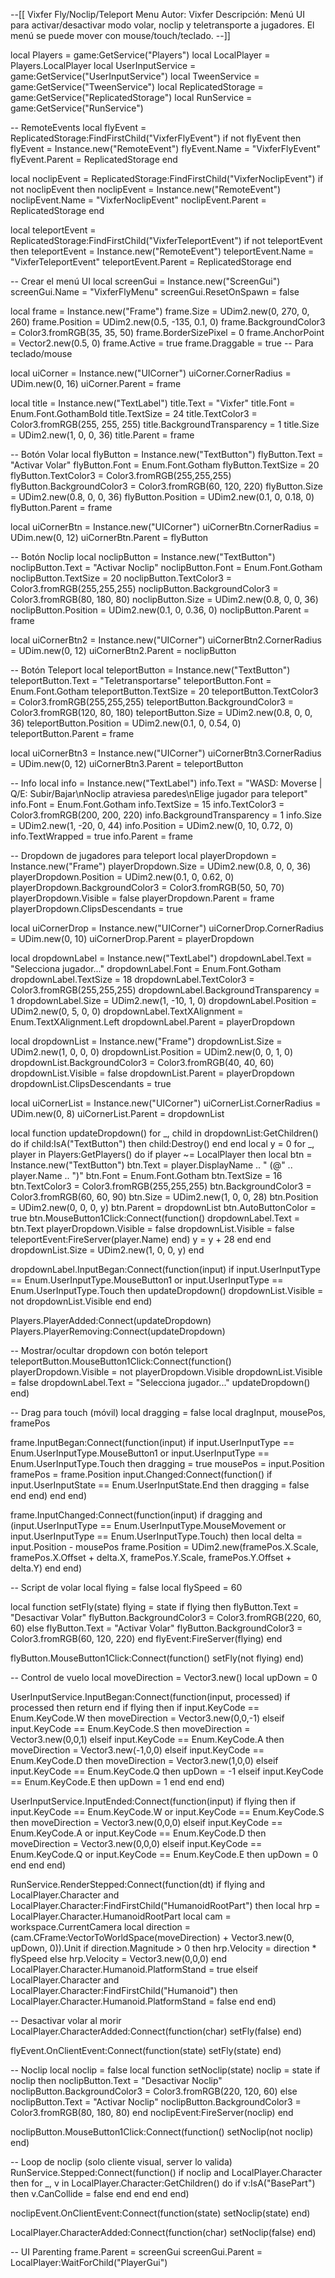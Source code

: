 --[[
    Vixfer Fly/Noclip/Teleport Menu
    Autor: Vixfer
    Descripción: Menú UI para activar/desactivar modo volar, noclip y teletransporte a jugadores.
    El menú se puede mover con mouse/touch/teclado.
--]]

local Players = game:GetService("Players")
local LocalPlayer = Players.LocalPlayer
local UserInputService = game:GetService("UserInputService")
local TweenService = game:GetService("TweenService")
local ReplicatedStorage = game:GetService("ReplicatedStorage")
local RunService = game:GetService("RunService")

-- RemoteEvents
local flyEvent = ReplicatedStorage:FindFirstChild("VixferFlyEvent")
if not flyEvent then
    flyEvent = Instance.new("RemoteEvent")
    flyEvent.Name = "VixferFlyEvent"
    flyEvent.Parent = ReplicatedStorage
end

local noclipEvent = ReplicatedStorage:FindFirstChild("VixferNoclipEvent")
if not noclipEvent then
    noclipEvent = Instance.new("RemoteEvent")
    noclipEvent.Name = "VixferNoclipEvent"
    noclipEvent.Parent = ReplicatedStorage
end

local teleportEvent = ReplicatedStorage:FindFirstChild("VixferTeleportEvent")
if not teleportEvent then
    teleportEvent = Instance.new("RemoteEvent")
    teleportEvent.Name = "VixferTeleportEvent"
    teleportEvent.Parent = ReplicatedStorage
end

-- Crear el menú UI
local screenGui = Instance.new("ScreenGui")
screenGui.Name = "VixferFlyMenu"
screenGui.ResetOnSpawn = false

local frame = Instance.new("Frame")
frame.Size = UDim2.new(0, 270, 0, 260)
frame.Position = UDim2.new(0.5, -135, 0.1, 0)
frame.BackgroundColor3 = Color3.fromRGB(35, 35, 50)
frame.BorderSizePixel = 0
frame.AnchorPoint = Vector2.new(0.5, 0)
frame.Active = true
frame.Draggable = true -- Para teclado/mouse

local uiCorner = Instance.new("UICorner")
uiCorner.CornerRadius = UDim.new(0, 16)
uiCorner.Parent = frame

local title = Instance.new("TextLabel")
title.Text = "Vixfer"
title.Font = Enum.Font.GothamBold
title.TextSize = 24
title.TextColor3 = Color3.fromRGB(255, 255, 255)
title.BackgroundTransparency = 1
title.Size = UDim2.new(1, 0, 0, 36)
title.Parent = frame

-- Botón Volar
local flyButton = Instance.new("TextButton")
flyButton.Text = "Activar Volar"
flyButton.Font = Enum.Font.Gotham
flyButton.TextSize = 20
flyButton.TextColor3 = Color3.fromRGB(255,255,255)
flyButton.BackgroundColor3 = Color3.fromRGB(60, 120, 220)
flyButton.Size = UDim2.new(0.8, 0, 0, 36)
flyButton.Position = UDim2.new(0.1, 0, 0.18, 0)
flyButton.Parent = frame

local uiCornerBtn = Instance.new("UICorner")
uiCornerBtn.CornerRadius = UDim.new(0, 12)
uiCornerBtn.Parent = flyButton

-- Botón Noclip
local noclipButton = Instance.new("TextButton")
noclipButton.Text = "Activar Noclip"
noclipButton.Font = Enum.Font.Gotham
noclipButton.TextSize = 20
noclipButton.TextColor3 = Color3.fromRGB(255,255,255)
noclipButton.BackgroundColor3 = Color3.fromRGB(80, 180, 80)
noclipButton.Size = UDim2.new(0.8, 0, 0, 36)
noclipButton.Position = UDim2.new(0.1, 0, 0.36, 0)
noclipButton.Parent = frame

local uiCornerBtn2 = Instance.new("UICorner")
uiCornerBtn2.CornerRadius = UDim.new(0, 12)
uiCornerBtn2.Parent = noclipButton

-- Botón Teleport
local teleportButton = Instance.new("TextButton")
teleportButton.Text = "Teletransportarse"
teleportButton.Font = Enum.Font.Gotham
teleportButton.TextSize = 20
teleportButton.TextColor3 = Color3.fromRGB(255,255,255)
teleportButton.BackgroundColor3 = Color3.fromRGB(120, 80, 180)
teleportButton.Size = UDim2.new(0.8, 0, 0, 36)
teleportButton.Position = UDim2.new(0.1, 0, 0.54, 0)
teleportButton.Parent = frame

local uiCornerBtn3 = Instance.new("UICorner")
uiCornerBtn3.CornerRadius = UDim.new(0, 12)
uiCornerBtn3.Parent = teleportButton

-- Info
local info = Instance.new("TextLabel")
info.Text = "WASD: Moverse | Q/E: Subir/Bajar\nNoclip atraviesa paredes\nElige jugador para teleport"
info.Font = Enum.Font.Gotham
info.TextSize = 15
info.TextColor3 = Color3.fromRGB(200, 200, 220)
info.BackgroundTransparency = 1
info.Size = UDim2.new(1, -20, 0, 44)
info.Position = UDim2.new(0, 10, 0.72, 0)
info.TextWrapped = true
info.Parent = frame

-- Dropdown de jugadores para teleport
local playerDropdown = Instance.new("Frame")
playerDropdown.Size = UDim2.new(0.8, 0, 0, 36)
playerDropdown.Position = UDim2.new(0.1, 0, 0.62, 0)
playerDropdown.BackgroundColor3 = Color3.fromRGB(50, 50, 70)
playerDropdown.Visible = false
playerDropdown.Parent = frame
playerDropdown.ClipsDescendants = true

local uiCornerDrop = Instance.new("UICorner")
uiCornerDrop.CornerRadius = UDim.new(0, 10)
uiCornerDrop.Parent = playerDropdown

local dropdownLabel = Instance.new("TextLabel")
dropdownLabel.Text = "Selecciona jugador..."
dropdownLabel.Font = Enum.Font.Gotham
dropdownLabel.TextSize = 18
dropdownLabel.TextColor3 = Color3.fromRGB(255,255,255)
dropdownLabel.BackgroundTransparency = 1
dropdownLabel.Size = UDim2.new(1, -10, 1, 0)
dropdownLabel.Position = UDim2.new(0, 5, 0, 0)
dropdownLabel.TextXAlignment = Enum.TextXAlignment.Left
dropdownLabel.Parent = playerDropdown

local dropdownList = Instance.new("Frame")
dropdownList.Size = UDim2.new(1, 0, 0, 0)
dropdownList.Position = UDim2.new(0, 0, 1, 0)
dropdownList.BackgroundColor3 = Color3.fromRGB(40, 40, 60)
dropdownList.Visible = false
dropdownList.Parent = playerDropdown
dropdownList.ClipsDescendants = true

local uiCornerList = Instance.new("UICorner")
uiCornerList.CornerRadius = UDim.new(0, 8)
uiCornerList.Parent = dropdownList

local function updateDropdown()
    for _, child in dropdownList:GetChildren() do
        if child:IsA("TextButton") then
            child:Destroy()
        end
    end
    local y = 0
    for _, player in Players:GetPlayers() do
        if player ~= LocalPlayer then
            local btn = Instance.new("TextButton")
            btn.Text = player.DisplayName .. " (@" .. player.Name .. ")"
            btn.Font = Enum.Font.Gotham
            btn.TextSize = 16
            btn.TextColor3 = Color3.fromRGB(255,255,255)
            btn.BackgroundColor3 = Color3.fromRGB(60, 60, 90)
            btn.Size = UDim2.new(1, 0, 0, 28)
            btn.Position = UDim2.new(0, 0, 0, y)
            btn.Parent = dropdownList
            btn.AutoButtonColor = true
            btn.MouseButton1Click:Connect(function()
                dropdownLabel.Text = btn.Text
                playerDropdown.Visible = false
                dropdownList.Visible = false
                teleportEvent:FireServer(player.Name)
            end)
            y = y + 28
        end
    end
    dropdownList.Size = UDim2.new(1, 0, 0, y)
end

dropdownLabel.InputBegan:Connect(function(input)
    if input.UserInputType == Enum.UserInputType.MouseButton1 or input.UserInputType == Enum.UserInputType.Touch then
        updateDropdown()
        dropdownList.Visible = not dropdownList.Visible
    end
end)

Players.PlayerAdded:Connect(updateDropdown)
Players.PlayerRemoving:Connect(updateDropdown)

-- Mostrar/ocultar dropdown con botón teleport
teleportButton.MouseButton1Click:Connect(function()
    playerDropdown.Visible = not playerDropdown.Visible
    dropdownList.Visible = false
    dropdownLabel.Text = "Selecciona jugador..."
    updateDropdown()
end)

-- Drag para touch (móvil)
local dragging = false
local dragInput, mousePos, framePos

frame.InputBegan:Connect(function(input)
    if input.UserInputType == Enum.UserInputType.MouseButton1 or input.UserInputType == Enum.UserInputType.Touch then
        dragging = true
        mousePos = input.Position
        framePos = frame.Position
        input.Changed:Connect(function()
            if input.UserInputState == Enum.UserInputState.End then
                dragging = false
            end
        end)
    end
end)

frame.InputChanged:Connect(function(input)
    if dragging and (input.UserInputType == Enum.UserInputType.MouseMovement or input.UserInputType == Enum.UserInputType.Touch) then
        local delta = input.Position - mousePos
        frame.Position = UDim2.new(framePos.X.Scale, framePos.X.Offset + delta.X, framePos.Y.Scale, framePos.Y.Offset + delta.Y)
    end
end)

-- Script de volar
local flying = false
local flySpeed = 60

local function setFly(state)
    flying = state
    if flying then
        flyButton.Text = "Desactivar Volar"
        flyButton.BackgroundColor3 = Color3.fromRGB(220, 60, 60)
    else
        flyButton.Text = "Activar Volar"
        flyButton.BackgroundColor3 = Color3.fromRGB(60, 120, 220)
    end
    flyEvent:FireServer(flying)
end

flyButton.MouseButton1Click:Connect(function()
    setFly(not flying)
end)

-- Control de vuelo
local moveDirection = Vector3.new()
local upDown = 0

UserInputService.InputBegan:Connect(function(input, processed)
    if processed then return end
    if flying then
        if input.KeyCode == Enum.KeyCode.W then moveDirection = Vector3.new(0,0,-1)
        elseif input.KeyCode == Enum.KeyCode.S then moveDirection = Vector3.new(0,0,1)
        elseif input.KeyCode == Enum.KeyCode.A then moveDirection = Vector3.new(-1,0,0)
        elseif input.KeyCode == Enum.KeyCode.D then moveDirection = Vector3.new(1,0,0)
        elseif input.KeyCode == Enum.KeyCode.Q then upDown = -1
        elseif input.KeyCode == Enum.KeyCode.E then upDown = 1
        end
    end
end)

UserInputService.InputEnded:Connect(function(input)
    if flying then
        if input.KeyCode == Enum.KeyCode.W or input.KeyCode == Enum.KeyCode.S then moveDirection = Vector3.new(0,0,0)
        elseif input.KeyCode == Enum.KeyCode.A or input.KeyCode == Enum.KeyCode.D then moveDirection = Vector3.new(0,0,0)
        elseif input.KeyCode == Enum.KeyCode.Q or input.KeyCode == Enum.KeyCode.E then upDown = 0
        end
    end
end)

RunService.RenderStepped:Connect(function(dt)
    if flying and LocalPlayer.Character and LocalPlayer.Character:FindFirstChild("HumanoidRootPart") then
        local hrp = LocalPlayer.Character.HumanoidRootPart
        local cam = workspace.CurrentCamera
        local direction = (cam.CFrame:VectorToWorldSpace(moveDirection) + Vector3.new(0, upDown, 0)).Unit
        if direction.Magnitude > 0 then
            hrp.Velocity = direction * flySpeed
        else
            hrp.Velocity = Vector3.new(0,0,0)
        end
        LocalPlayer.Character.Humanoid.PlatformStand = true
    elseif LocalPlayer.Character and LocalPlayer.Character:FindFirstChild("Humanoid") then
        LocalPlayer.Character.Humanoid.PlatformStand = false
    end
end)

-- Desactivar volar al morir
LocalPlayer.CharacterAdded:Connect(function(char)
    setFly(false)
end)

flyEvent.OnClientEvent:Connect(function(state)
    setFly(state)
end)

-- Noclip
local noclip = false
local function setNoclip(state)
    noclip = state
    if noclip then
        noclipButton.Text = "Desactivar Noclip"
        noclipButton.BackgroundColor3 = Color3.fromRGB(220, 120, 60)
    else
        noclipButton.Text = "Activar Noclip"
        noclipButton.BackgroundColor3 = Color3.fromRGB(80, 180, 80)
    end
    noclipEvent:FireServer(noclip)
end

noclipButton.MouseButton1Click:Connect(function()
    setNoclip(not noclip)
end)

-- Loop de noclip (solo cliente visual, server lo valida)
RunService.Stepped:Connect(function()
    if noclip and LocalPlayer.Character then
        for _, v in LocalPlayer.Character:GetChildren() do
            if v:IsA("BasePart") then
                v.CanCollide = false
            end
        end
    end
end)

noclipEvent.OnClientEvent:Connect(function(state)
    setNoclip(state)
end)

LocalPlayer.CharacterAdded:Connect(function(char)
    setNoclip(false)
end)

-- UI Parenting
frame.Parent = screenGui
screenGui.Parent = LocalPlayer:WaitForChild("PlayerGui")
